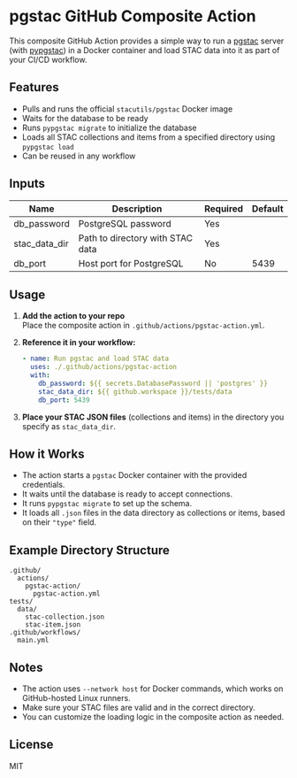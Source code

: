 # pgstac GitHub Composite Action

This composite GitHub Action provides a simple way to run a [pgstac](https://github.com/stac-utils/pgstac) server (with [pypgstac](https://github.com/stac-utils/pgstac/tree/main/pypgstac)) in a Docker container and load STAC data into it as part of your CI/CD workflow.

## Features

- Pulls and runs the official `stacutils/pgstac` Docker image
- Waits for the database to be ready
- Runs `pypgstac migrate` to initialize the database
- Loads all STAC collections and items from a specified directory using `pypgstac load`
- Can be reused in any workflow

## Inputs

| Name           | Description                        | Required | Default    |
|----------------|------------------------------------|----------|------------|
| db_password    | PostgreSQL password                | Yes      |            |
| stac_data_dir  | Path to directory with STAC data   | Yes      |            |
| db_port        | Host port for PostgreSQL           | No       | 5439       |

## Usage

1. **Add the action to your repo**  
   Place the composite action in `.github/actions/pgstac-action.yml`.

2. **Reference it in your workflow:**

    ```yaml
    - name: Run pgstac and load STAC data
      uses: ./.github/actions/pgstac-action
      with:
        db_password: ${{ secrets.DatabasePassword || 'postgres' }}
        stac_data_dir: ${{ github.workspace }}/tests/data
        db_port: 5439
    ```

3. **Place your STAC JSON files** (collections and items) in the directory you specify as `stac_data_dir`.

## How it Works

- The action starts a `pgstac` Docker container with the provided credentials.
- It waits until the database is ready to accept connections.
- It runs `pypgstac migrate` to set up the schema.
- It loads all `.json` files in the data directory as collections or items, based on their `"type"` field.

## Example Directory Structure

```text
.github/
  actions/
    pgstac-action/
      pgstac-action.yml
tests/
  data/
    stac-collection.json
    stac-item.json
.github/workflows/
  main.yml
```

## Notes

- The action uses `--network host` for Docker commands, which works on GitHub-hosted Linux runners.
- Make sure your STAC files are valid and in the correct directory.
- You can customize the loading logic in the composite action as needed.

## License

MIT
